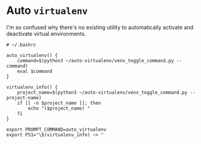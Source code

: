 # Auto `virtualenv`

I'm so confused why there's no existing utility to automatically activate and
deactivate virtual environments.

```
# ~/.bashrc

auto_virtualenv() {
    command=$(python3 ~/auto-virtualenv/venv_toggle_command.py --command)
    eval $command
}

virtualenv_info() {
    project_name=$(python3 ~/auto-virtualenv/venv_toggle_command.py --project-name)
    if [[ -n $project_name ]]; then
        echo "($project_name) "
    fi
}

export PROMPT_COMMAND=auto_virtualenv
export PS1="\$(virtualenv_info) ~> "
```
